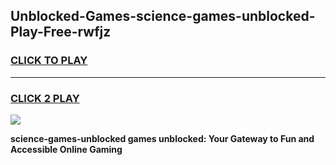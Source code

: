 
## Unblocked-Games-science-games-unblocked-Play-Free-rwfjz
<h3>
<a href="https://premium76.site?title=science-games-unblocked&ref=21A">CLICK TO PLAY</a></h3>
<hr>

<h3>
<a href="https://premium76.site?title=science-games-unblocked&ref=21A">CLICK 2 PLAY</a>
  
</h3>

<a href="https://premium76.site?title=science-games-unblocked&ref=21A"><img src="https://clearcache.store/games.png"></a>


**science-games-unblocked games unblocked: Your Gateway to Fun and Accessible Online Gaming**
